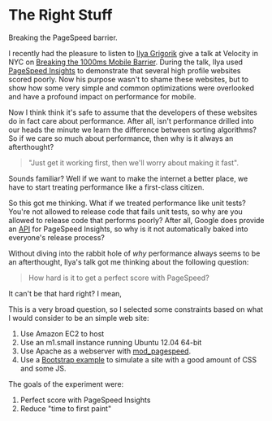 # The Right Stuff

Breaking the PageSpeed barrier.

I recently had the pleasure to listen to [Ilya Grigorik][1] give a talk at
Velocity in NYC on [Breaking the 1000ms Mobile Barrier][2]. During the talk,
Ilya used [PageSpeed Insights][3] to demonstrate that several high profile
websites scored poorly. Now his purpose wasn't to shame these websites, but to
show how some very simple and common optimizations were overlooked and have a
profound impact on performance for mobile.

Now I think think it's safe to assume that the developers of these websites do
in fact care about performance. After all, isn't performance drilled into our
heads the minute we learn the difference between sorting algorithms? So if we
care so much about performance, then why is it always an afterthought?

> "Just get it working first, then we'll worry about making it fast".

Sounds familiar? Well if we want to make the internet a better place, we have
to start treating performance like a first-class citizen.

So this got me thinking. What if we treated performance like unit tests?
You're not allowed to release code that fails unit tests, so why are you
allowed to release code that performs poorly? After all, Google does provide an
[API][4] for PageSpeed Insights, so why is it not automatically baked into
everyone's release process?

Without diving into the rabbit hole of *why* performance always seems to be
an afterthought, Ilya's talk got me thinking about the following question:

> How hard is it to get a perfect score with PageSpeed?

It can't be that hard right? I mean,

This is a very broad question, so I selected some constraints based on what I
would consider to be an simple web site:

1. Use Amazon EC2 to host
1. Use an m1.small instance running Ubuntu 12.04 64-bit
1. Use Apache as a webserver with [mod_pagespeed][6].
1. Use a [Bootstrap example][5] to simulate a site with a good amount of CSS
   and some JS.

The goals of the experiment were:

1. Perfect score with PageSpeed Insights
1. Reduce "time to first paint"

[1]: http://twitter.com/igrigorik
[2]: http://velocityconf.com/velocityny2013/public/schedule/detail/30174
[3]: https://developers.google.com/speed/pagespeed/insights/
[4]: https://developers.google.com/speed/docs/insights/v1/getting_started
[5]: http://getbootstrap.com/examples/theme/
[6]: https://developers.google.com/speed/pagespeed/module/
